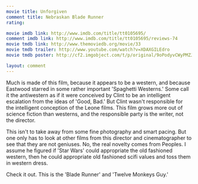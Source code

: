 ```yaml
---
movie title: Unforgiven
comment title: Nebraskan Blade Runner
rating: 

movie imdb link: http://www.imdb.com/title/tt0105695/
comment imdb link: http://www.imdb.com/title/tt0105695/reviews-74
movie tmdb link: http://www.themoviedb.org/movie/33
movie tmdb trailer: http://www.youtube.com/watch?v=XDAXGILEdro
movie tmdb poster: http://cf2.imgobject.com/t/p/original/9oPodyvCWyPMZJDjg29tBfFRwtG.jpg

layout: comment
---
```


Much is made of this film, because it appears to be a western, and because Eastwood starred in some rather important 'Spaghetti Westerns.' Some call it the antiwestern as if it were conceived by Clint to be an intelligent escalation from the ideas of 'Good, Bad.' But Clint wasn't responsible for the intelligent conception of the Leone films. This film grows more out of science fiction than westerns, and the responsible party is the writer, not the director.

This isn't to take away from some fine photography and smart pacing. But one only has to look at other films from this director and cinematographer to see that they are not geniuses. No, the real novelty comes from Peoples. I assume he figured if 'Star Wars' could appropriate the old fashioned western, then he could appropriate old fashioned scifi values and toss them in western dress.

Check it out. This is the 'Blade Runner' and 'Twelve Monkeys Guy.'